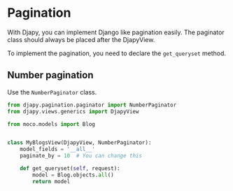 # Pagination

With Djapy, you can implement Django like pagination easily. The paginator class should
always be placed after the DjapyView. 

To implement the pagination, you need to declare the `get_queryset` method.

## Number pagination
Use the `NumberPaginator` class.

```python
from djapy.pagination.paginator import NumberPaginator
from djapy.views.generics import DjapyView

from moco.models import Blog


class MyBlogsView(DjapyView, NumberPaginator):
    model_fields = '__all__'
    paginate_by = 10  # You can change this

    def get_queryset(self, request):
        model = Blog.objects.all()
        return model
```

